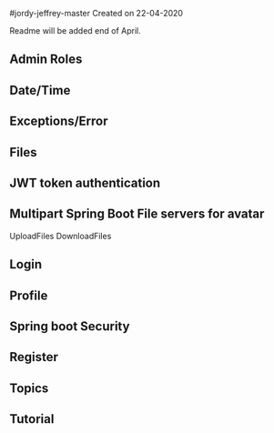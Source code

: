 #jordy-jeffrey-master
Created on 22-04-2020

Readme will be added end of April.
## Admin Roles 

## Date/Time

## Exceptions/Error

## Files

## JWT token authentication

## Multipart Spring Boot File servers for avatar 
UploadFiles
DownloadFiles

## Login

## Profile

## Spring boot Security

## Register

## Topics

## Tutorial




